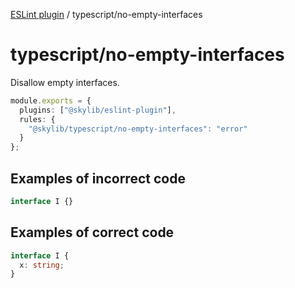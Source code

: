 [ESLint plugin](index.md) / typescript/no-empty-interfaces

# typescript/no-empty-interfaces

Disallow empty interfaces.

```ts
module.exports = {
  plugins: ["@skylib/eslint-plugin"],
  rules: {
    "@skylib/typescript/no-empty-interfaces": "error"
  }
};
```

## Examples of incorrect code

```ts
interface I {}
```

## Examples of correct code

```ts
interface I {
  x: string;
}
```